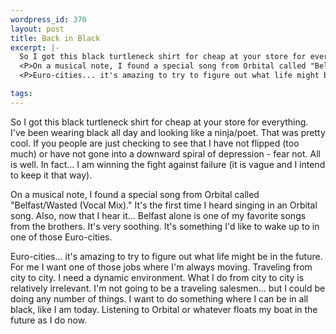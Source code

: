 ```yaml
--- 
wordpress_id: 370
layout: post
title: Back in Black
excerpt: |-
  So I got this black turtleneck shirt for cheap at your store for everything.  I've been wearing black all day and looking like a ninja/poet.  That was pretty cool.  If you people are just checking to see that I have not flipped (too much) or have not gone into a downward spiral of depression - fear not.  All is well.  In fact... I am winning the fight against failure (it is vague and I intend to keep it that way).  
  <P>On a musical note, I found a special song from Orbital called "Belfast/Wasted (Vocal Mix)."  It's the first time I heard singing in an Orbital song.  Also, now that I hear it... Belfast alone is one of my favorite songs from the brothers.  It's very soothing.  It's something I'd like to wake up to in one of those Euro-cities.
  <P>Euro-cities... it's amazing to try to figure out what life might be in the future.  For me I want one of those jobs where I'm always moving.  Traveling from city to city.  I need a dynamic environment.  What I do from city to city is relatively irrelevant.  I'm not going to be a traveling salesmen... but I could be doing any number of things.  I want to do something where I can be in all black, like I am today.  Listening to Orbital or whatever floats my boat in the future as I do now.

tags: 
---
```


So I got this black turtleneck shirt for cheap at your store for everything.  I've been wearing black all day and looking like a ninja/poet.  That was pretty cool.  If you people are just checking to see that I have not flipped (too much) or have not gone into a downward spiral of depression - fear not.  All is well.  In fact... I am winning the fight against failure (it is vague and I intend to keep it that way).  
<P>On a musical note, I found a special song from Orbital called "Belfast/Wasted (Vocal Mix)."  It's the first time I heard singing in an Orbital song.  Also, now that I hear it... Belfast alone is one of my favorite songs from the brothers.  It's very soothing.  It's something I'd like to wake up to in one of those Euro-cities.
<P>Euro-cities... it's amazing to try to figure out what life might be in the future.  For me I want one of those jobs where I'm always moving.  Traveling from city to city.  I need a dynamic environment.  What I do from city to city is relatively irrelevant.  I'm not going to be a traveling salesmen... but I could be doing any number of things.  I want to do something where I can be in all black, like I am today.  Listening to Orbital or whatever floats my boat in the future as I do now.
